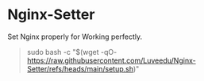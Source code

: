 # Nginx-Setter
Set Nginx properly for Working perfectly.


> sudo bash -c "$(wget -qO- https://raw.githubusercontent.com/Luveedu/Nginx-Setter/refs/heads/main/setup.sh)"